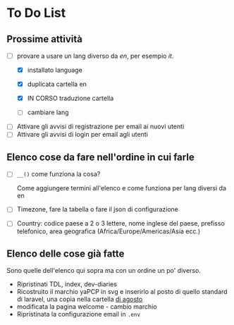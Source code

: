 # To Do List

## Prossime attività

- [ ] provare a usare un lang diverso da *en*, per esempio *it*.
  - [x] installato language
  - [x] duplicata cartella en

  - [x] IN CORSO traduzione cartella
  
  - [ ] cambiare lang

- [ ] Attivare gli avvisi di registrazione per email ai nuovi utenti
- [ ] Attivare gli avvisi di login per email agli utenti

## Elenco cose da fare nell'ordine in cui farle

- [ ] `__()` come funziona la cosa?

  Come aggiungere termini all'elenco e come funziona per lang diversi da en

- [ ] Timezone, fare la tabella o fare il json di configurazione
- [ ] Country: codice paese a 2 o 3 lettere, nome inglese del paese, prefisso telefonico,
area geografica (Africa/Europe/Americas/Asia ecc.)

## Elenco delle cose già fatte

Sono quelle dell'elenco qui sopra ma con un ordine un po' diverso.

- Ripristinati TDL, index, dev-diaries
- Ricostruito il marchio yaPCP in svg e inserirlo al posto di quello standard di laravel, una copia nella cartella [di agosto](./2025-08/)
- modificata la pagina welcome - cambio marchio
- Ripristinata la configurazione email in `.env`
